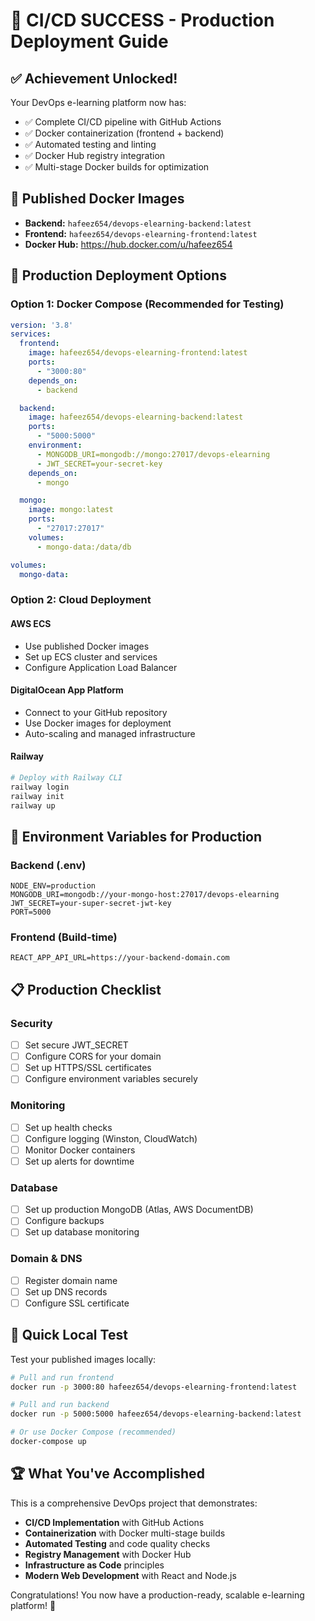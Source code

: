 # 🎉 CI/CD SUCCESS - Production Deployment Guide

## ✅ Achievement Unlocked!
Your DevOps e-learning platform now has:
- ✅ Complete CI/CD pipeline with GitHub Actions
- ✅ Docker containerization (frontend + backend)
- ✅ Automated testing and linting
- ✅ Docker Hub registry integration
- ✅ Multi-stage Docker builds for optimization

## 🐳 Published Docker Images
- **Backend:** `hafeez654/devops-elearning-backend:latest`
- **Frontend:** `hafeez654/devops-elearning-frontend:latest`
- **Docker Hub:** https://hub.docker.com/u/hafeez654

## 🚀 Production Deployment Options

### Option 1: Docker Compose (Recommended for Testing)
```yaml
version: '3.8'
services:
  frontend:
    image: hafeez654/devops-elearning-frontend:latest
    ports:
      - "3000:80"
    depends_on:
      - backend

  backend:
    image: hafeez654/devops-elearning-backend:latest
    ports:
      - "5000:5000"
    environment:
      - MONGODB_URI=mongodb://mongo:27017/devops-elearning
      - JWT_SECRET=your-secret-key
    depends_on:
      - mongo

  mongo:
    image: mongo:latest
    ports:
      - "27017:27017"
    volumes:
      - mongo-data:/data/db

volumes:
  mongo-data:
```

### Option 2: Cloud Deployment

#### AWS ECS
- Use published Docker images
- Set up ECS cluster and services
- Configure Application Load Balancer

#### DigitalOcean App Platform
- Connect to your GitHub repository
- Use Docker images for deployment
- Auto-scaling and managed infrastructure

#### Railway
```bash
# Deploy with Railway CLI
railway login
railway init
railway up
```

## 🔧 Environment Variables for Production

### Backend (.env)
```
NODE_ENV=production
MONGODB_URI=mongodb://your-mongo-host:27017/devops-elearning
JWT_SECRET=your-super-secret-jwt-key
PORT=5000
```

### Frontend (Build-time)
```
REACT_APP_API_URL=https://your-backend-domain.com
```

## 📋 Production Checklist

### Security
- [ ] Set secure JWT_SECRET
- [ ] Configure CORS for your domain
- [ ] Set up HTTPS/SSL certificates
- [ ] Configure environment variables securely

### Monitoring
- [ ] Set up health checks
- [ ] Configure logging (Winston, CloudWatch)
- [ ] Monitor Docker containers
- [ ] Set up alerts for downtime

### Database
- [ ] Set up production MongoDB (Atlas, AWS DocumentDB)
- [ ] Configure backups
- [ ] Set up database monitoring

### Domain & DNS
- [ ] Register domain name
- [ ] Set up DNS records
- [ ] Configure SSL certificate

## 🎯 Quick Local Test

Test your published images locally:
```bash
# Pull and run frontend
docker run -p 3000:80 hafeez654/devops-elearning-frontend:latest

# Pull and run backend
docker run -p 5000:5000 hafeez654/devops-elearning-backend:latest

# Or use Docker Compose (recommended)
docker-compose up
```

## 🏆 What You've Accomplished

This is a comprehensive DevOps project that demonstrates:
- **CI/CD Implementation** with GitHub Actions
- **Containerization** with Docker multi-stage builds
- **Automated Testing** and code quality checks
- **Registry Management** with Docker Hub
- **Infrastructure as Code** principles
- **Modern Web Development** with React and Node.js

Congratulations! You now have a production-ready, scalable e-learning platform! 🎉
